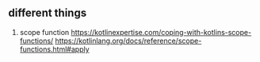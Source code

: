 ## different things
1. scope function
https://kotlinexpertise.com/coping-with-kotlins-scope-functions/
https://kotlinlang.org/docs/reference/scope-functions.html#apply

